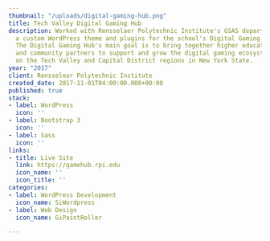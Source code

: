 ```yaml
---
thumbnail: "/uploads/digital-gaming-hub.png"
title: Tech Valley Digital Gaming Hub
description: Worked with Rensselaer Polytechnic Institute's GSAS department to design/develop
  a custom WordPress theme and plugins for the school's Digital Gaming Hub website.
  The Digital Gaming Hub's main goal is to bring together higher education, industry,
  and community partners to support and grow the digital gaming ecosystem centered
  on the Tech Valley and Capital District regions in New York State.
year: "2017"
client: Rensselear Polytechnic Institute
created_date: 2017-11-01T04:00:00.000+00:00
published: true
stack:
- label: WordPress
  icon: ''
- label: Bootstrap 3
  icon: ''
- label: Sass
  icon: ''
links:
- title: Live Site
  link: https://gamehub.rpi.edu
  icon_name: ''
  icon_title: ''
categories:
- label: WordPress Development
  icon_name: SiWordpress
- label: Web Design
  icon_name: GiPaintRoller

---
```

